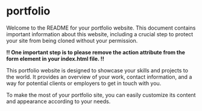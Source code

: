 # portfolio
Welcome to the README for your portfolio website. This document contains important information about this website,
including a crucial step to protect your site from being cloned without your permission.

**!! One important step is to please remove the action attribute from the form element in your index.html file. !!**

This portfolio website is designed to showcase your skills and projects to the world. It provides an overview of your
work, contact information, and a way for potential clients or employers to get in touch with you.

To make the most of your portfolio site, you can easily customize its content and appearance according to your needs.

